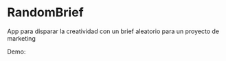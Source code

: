 # RandomBrief
App para disparar la creatividad con un brief aleatorio para un proyecto de marketing

Demo: 
